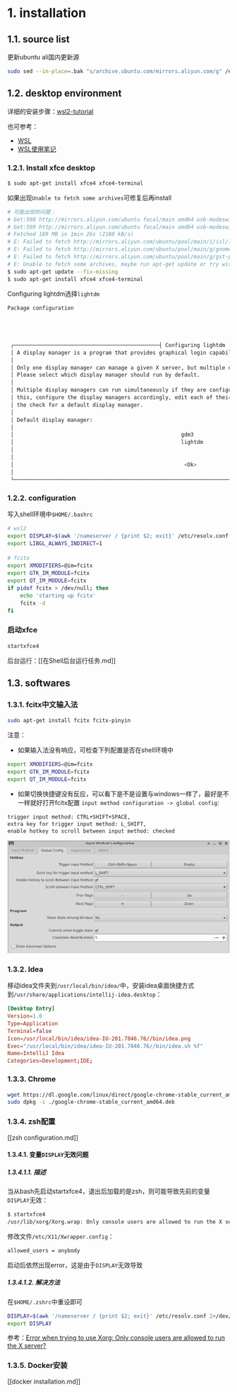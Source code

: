 # 1. installation

## 1.1. source list

更新ubuntu ali国内更新源

```bash
sudo sed --in-place=.bak "s/archive.ubuntu.com/mirrors.aliyun.com/g" /etc/apt/sources.list
```

## 1.2. desktop environment

详细的安装步骤：[wsl2-tutorial](https://github.com/QMonkey/wsl-tutorial/blob/master/README.wsl2.md)

也可参考：

- [WSL](https://wiki.ubuntu.com/WSL#Running_Graphical_Applications)
- [WSL使用笔记](https://blog.faymek.com/2018/11/2018-11-03-wsl%E4%BD%BF%E7%94%A8%E7%AC%94%E8%AE%B0/)

### 1.2.1. Install xfce desktop

```bash
$ sudo apt-get install xfce4 xfce4-terminal
```

如果出现`Unable to fetch some archives`可修复后再install

```bash
# 可能出现的问题：
# Get:598 http://mirrors.aliyun.com/ubuntu focal/main amd64 usb-modeswitch-data all 20191128-3 [32.3 kB]
# Get:599 http://mirrors.aliyun.com/ubuntu focal/main amd64 usb-modeswitch amd64 2.5.2+repack0-2ubuntu3 [53.1 kB]
# Fetched 189 MB in 1min 26s (2180 kB/s)
# E: Failed to fetch http://mirrors.aliyun.com/ubuntu/pool/main/i/isl/libisl22_0.22.1-1_amd64.deb  Undetermined Error [IP: 112.67.242.118 80]
# E: Failed to fetch http://mirrors.aliyun.com/ubuntu/pool/main/g/gnome-keyring/gnome-keyring_3.36.0-1ubuntu1_amd64.deb  Undetermined Error [IP: 112.67.242.118 80]
# E: Failed to fetch http://mirrors.aliyun.com/ubuntu/pool/main/g/gst-plugins-base1.0/gstreamer1.0-gl_1.16.2-4_amd64.deb  Undetermined Error [IP: 112.67.242.118 80]
# E: Unable to fetch some archives, maybe run apt-get update or try with --fix-missing?
$ sudo apt-get update --fix-missing
$ sudo apt-get install xfce4 xfce4-terminal
```

Configuring lightdm选择`lightdm`

```bash
Package configuration




 ┌──────────────────────────────────────────────┤ Configuring lightdm ├──────────────────────────────────────────────┐
 │ A display manager is a program that provides graphical login capabilities for the X Window System.                │
 │                                                                                                                   │
 │ Only one display manager can manage a given X server, but multiple display manager packages are installed.        │
 │ Please select which display manager should run by default.                                                        │
 │                                                                                                                   │
 │ Multiple display managers can run simultaneously if they are configured to manage different servers; to achieve   │
 │ this, configure the display managers accordingly, edit each of their init scripts in /etc/init.d, and disable     │
 │ the check for a default display manager.                                                                          │
 │                                                                                                                   │
 │ Default display manager:                                                                                          │
 │                                                                                                                   │
 │                                                     gdm3                                                          │
 │                                                     lightdm                                                       │
 │                                                                                                                   │
 │                                                                                                                   │
 │                                                      <Ok>                                                         │
 │                                                                                                                   │
 └───────────────────────────────────────────────────────────────────────────────────────────────────────────────────┘
```

### 1.2.2. configuration

写入shell环境中`$HOME/.bashrc`

```bash
# wsl2
export DISPLAY=$(awk '/nameserver / {print $2; exit}' /etc/resolv.conf 2>/dev/null):0 # in WSL 2
export LIBGL_ALWAYS_INDIRECT=1

# fcitx
export XMODIFIERS=@im=fcitx
export GTK_IM_MODULE=fcitx
export QT_IM_MODULE=fcitx
if pidof fcitx > /dev/null; then
    echo 'starting up fcitx'
    fcitx -d
fi
```

### 启动xfce

```bash
startxfce4
```

后台运行：[[在Shell后台运行任务.md]]

## 1.3. softwares

### 1.3.1. fcitx中文输入法

```bash
sudo apt-get install fcitx fcitx-pinyin
```

注意：

- 如果输入法没有响应，可检查下列配置是否在shell环境中

```bash
export XMODIFIERS=@im=fcitx
export GTK_IM_MODULE=fcitx
export QT_IM_MODULE=fcitx
```

- 如果切换快捷键没有反应，可以看下是不是设置与windows一样了，最好是不一样就好打开fcitx配置
`input method configuration -> global config`:

```
trigger input method: CTRL+SHIFT+SPACE,
extra key for trigger input method: L_SHIFT,
enable hotkey to scroll between input method: checked
```

![](../../assets/images/0c1c6c89-5dfb-4a5e-a4c5-6aac1b299b37.png)

### 1.3.2. Idea

移动idea文件夹到`/usr/local/bin/idea/`中，安装idea桌面快捷方式到`/usr/share/applications/intellij-idea.desktop`：

```toml
[Desktop Entry]
Version=1.0
Type=Application
Terminal=false
Icon=/usr/local/bin/idea/idea-IU-201.7846.76//bin/idea.png
Exec="/usr/local/bin/idea/idea-IU-201.7846.76//bin/idea.sh %f"
Name=IntelliJ Idea
Categories=Development;IDE;
```

### 1.3.3. Chrome

```bash
wget https://dl.google.com/linux/direct/google-chrome-stable_current_amd64.deb
sudo dpkg -i ./google-chrome-stable_current_amd64.deb
```

### 1.3.4. zsh配置

[[zsh configuration.md]]

#### 1.3.4.1. 变量`DISPLAY`无效问题

##### 1.3.4.1.1. 描述

当从bash先启动startxfce4，退出后加载的是zsh，则可能导致先前的变量`DISPLAY`无效：

```bash
$ startxfce4
/usr/lib/xorg/Xorg.wrap: Only console users are allowed to run the X server
```

修改文件`/etc/X11/Xwrapper.config`：

```bash
allowed_users = anybody
```

启动后依然出现error，这是由于`DISPLAY`无效导致

##### 1.3.4.1.2. 解决方法

在`$HOME/.zshrc`中重设即可

```zsh
DISPLAY=$(awk '/nameserver / {print $2; exit}' /etc/resolv.conf 2>/dev/null):0.0 # in WSL 2
export DISPLAY
```

参考：[Error when trying to use Xorg: Only console users are allowed to run the X server?
](https://unix.stackexchange.com/a/529945)

### 1.3.5. Docker安装

[[docker installation.md]]
